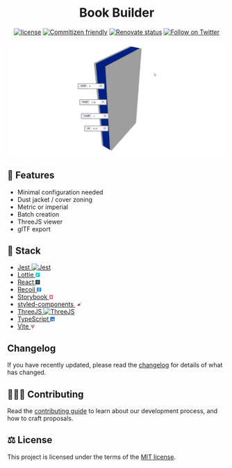 <h1 align="center">Book Builder</h1>

<div align="center">

[![license](https://img.shields.io/badge/license-MIT-blue.svg)](https://github.com/blackboardd/book-builder/blob/main/LICENSE) [![Commitizen friendly](https://img.shields.io/badge/commitizen-friendly-brightgreen.svg)](http://commitizen.github.io/cz-cli/) [![Renovate status](https://img.shields.io/badge/renovate-enabled-brightgreen.svg)](https://github.com/blackboardd/yarn-project-template/issues/1) [![Follow on Twitter](https://img.shields.io/twitter/follow/blkboardd.svg?label=follow+blkboardd)](https://twitter.com/blkboardd)

</div>

![demonstration](.github/images/gifs/demonstration.gif)

## 👠 Features

- Minimal configuration needed
- Dust jacket / cover zoning
- Metric or imperial
- Batch creation
- ThreeJS viewer
- glTF export

## 🧱 Stack

- [Jest <img src=".github/images/icons/jest/favicon.ico" alt="Jest" height="10"/>](https://github.com/facebook/jest)
- [Lottie <img src=".github/images/icons/lottie/favicon-32x32.png" alt="Lottie" height="10"/>](https://lottiefiles.com/)
- [React <img src=".github/images/icons/react/favicon-32x32.png" alt="React" height="10"/>](https://github.com/facebook/react)
- [Recoil <img src=".github/images/icons/recoil/favicon.png" alt="Recoil" height="10"/>](https://github.com/facebookexperimental/Recoil)
- [Storybook <img src=".github/images/icons/storybook/icon-storybook.png" alt="Storybook" height="10"/>](https://github.com/storybookjs/storybook)
- [styled-components <img src=".github/images/icons/styled-components/nav-logo.png" alt="styled-components" height="10"/>](https://github.com/styled-components/styled-components)
- [ThreeJS <img src=".github/images/icons/threejs/favicon.ico" alt="ThreeJS" height="10"/>](https://github.com/mrdoob/three.js/)
- [TypeScript <img src=".github/images/icons/typescript/favicon.ico" alt="TypeScript" height="10"/>](https://github.com/microsoft/TypeScript)
- [Vite <img src=".github/images/icons/vite/logo.svg" alt="Vite" height="10"/>](https://github.com/vitejs/vite)

## Changelog

If you have recently updated, please read the [changelog](https://github.com/blackboardd/yarn-project-template/blob/main/docs/CHANGELOG.md) for details of what has changed.

## 🧑‍🤝‍🧑 Contributing

Read the [contributing guide](/docs/CONTRIBUTING.md) to learn about our development process, and how to craft proposals.

## ⚖️ License

This project is licensed under the terms of the [MIT license](/docs/LICENSE).
